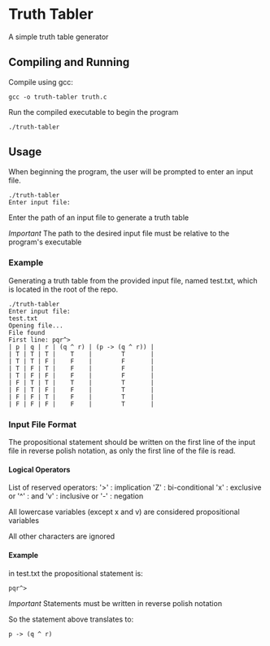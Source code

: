 # Truth Tabler

A simple truth table generator

## Compiling and Running

Compile using gcc:

```
gcc -o truth-tabler truth.c
```

Run the compiled executable to begin the program

```
./truth-tabler
```

## Usage

When beginning the program, the user will be prompted to enter an input file.

```
./truth-tabler
Enter input file:

```
Enter the path of an input file to generate a truth table

*Important* The path to the desired input file must be relative to the program's executable

### Example
Generating a truth table from the provided input file, named test.txt, which is located in the root of the repo.

```
./truth-tabler
Enter input file:
test.txt
Opening file...
File found
First line: pqr^>
| p | q | r | (q ^ r) | (p -> (q ^ r)) |
| T | T | T |    T    |        T       |
| T | T | F |    F    |        F       |
| T | F | T |    F    |        F       |
| T | F | F |    F    |        F       |
| F | T | T |    T    |        T       |
| F | T | F |    F    |        T       |
| F | F | T |    F    |        T       |
| F | F | F |    F    |        T       |
```
 
### Input File Format

The propositional statement should be written on the first line of the input file in reverse polish notation, as only the first line of the file is read.

#### Logical Operators

List of reserved operators:
'>' : implication
'Z' : bi-conditional
'x' : exclusive or
'^' : and
'v' : inclusive or
'-' : negation

All lowercase variables (except x and v) are considered propositional variables

All other characters are ignored

#### Example

in test.txt the propositional statement is:

```
pqr^>
```

*Important* Statements must be written in reverse polish notation

So the statement above translates to:
```
p -> (q ^ r)
```


